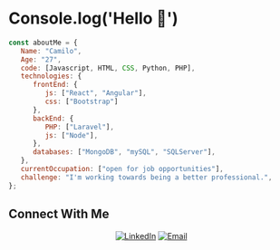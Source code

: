 # Console.log('Hello 👋')

```javascript
const aboutMe = {
   Name: "Camilo",
   Age: "27",
   code: [Javascript, HTML, CSS, Python, PHP],
   technologies: {
      frontEnd: {
         js: ["React", "Angular"],
         css: ["Bootstrap"]
      },
      backEnd: {
         PHP: ["Laravel"],
         js: ["Node"],
      },
      databases: ["MongoDB", "mySQL", "SQLServer"],
   },
   currentOccupation: ["open for job opportunities"],
   challenge: "I'm working towards being a better professional.",
};
```

## Connect With Me

<p align="center">
<a href="https://www.linkedin.com/in/camilo-pg/" target="_blank"><img alt="LinkedIn" src="https://img.shields.io/badge/LinkedIn-@camilopg-blue?style=flat&logo=linkedin"></a>
<a href="mailto:cpachecogiancaspero@gmail.com"><img alt="Email" src="https://img.shields.io/badge/Email-cpachecogiancaspero@gmail.com-blue?style=flat&logo=gmail"></a>
</p>
